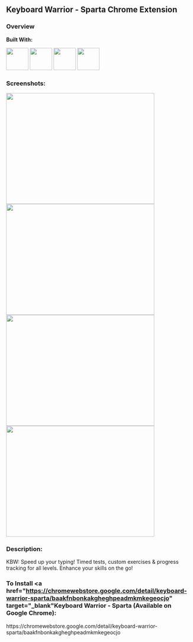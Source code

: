 ## Keyboard Warrior - Sparta Chrome Extension

### Overview

**Built With:**
<p align="left"> 
  <img height="60" src="https://cdn.svgporn.com/logos/html-5.svg" width="60">
  <img height="60" src="https://cdn.svgporn.com/logos/css-3.svg" width="60">
  <img height="60" src="https://cdn.svgporn.com/logos/javascript.svg" width="60">
  <img height="60" src="https://cdn.svgporn.com/logos/jquery.svg">
</p>

### Screenshots:
<img src="https://github.com/quezera97/keyboard_warrior_chrome_ext/assets/66286710/d2138aae-cec1-440c-8dd4-2ad1040b4eb3" width="400" height="300">
<img src="https://github.com/quezera97/keyboard_warrior_chrome_ext/assets/66286710/c52b3ce3-1a4a-442a-9668-e9e0ec19baf8" width="400" height="300">
<img src="https://github.com/quezera97/keyboard_warrior_chrome_ext/assets/66286710/48916929-1d9c-4337-893a-4b3610eaf4be" width="400" height="300">
<img src="https://github.com/quezera97/keyboard_warrior_chrome_ext/assets/66286710/0a7054d9-46f7-417b-ae76-ee5b99888459" width="400" height="300">

### Description:

KBW: Speed up your typing! Timed tests, custom exercises & progress tracking for all levels. Enhance your skills on the go!

### To Install <a href="https://chromewebstore.google.com/detail/keyboard-warrior-sparta/baakfnbonkakgheghpeadmkmkegeocjo" target="_blank"Keyboard Warrior - Sparta</a> (Available on Google Chrome):
<p>https://chromewebstore.google.com/detail/keyboard-warrior-sparta/baakfnbonkakgheghpeadmkmkegeocjo</p>
